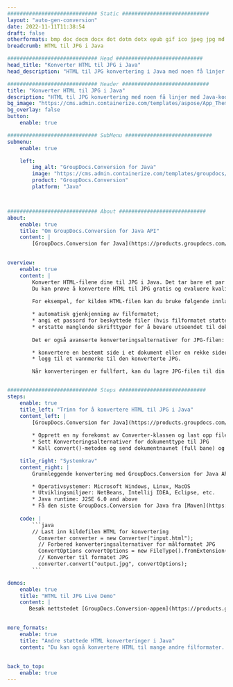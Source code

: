 ```yaml
---
############################# Static ############################
layout: "auto-gen-conversion"
date: 2022-11-11T11:38:54
draft: false
otherformats: bmp doc docm docx dot dotm dotx epub gif ico jpeg jpg md odt ott pdf png psd rtf tex tif tiff txt xps
breadcrumb: HTML til JPG i Java

############################# Head ############################
head_title: "Konverter HTML til JPG i Java"
head_description: "HTML til JPG konvertering i Java med noen få linjer med kode. Konverter over 160 filformater ved å bruke GroupDocs dokumentkonverterings-API for Java"

############################# Header ############################
title: "Konverter HTML til JPG i Java"
description: "HTML til JPG konvertering med noen få linjer med Java-kode"
bg_image: "https://cms.admin.containerize.com/templates/aspose/App_Themes/V3/images/bg/header1.png"
bg_overlay: false
button:
    enable: true

############################# SubMenu ############################
submenu:
    enable: true

    left:
        img_alt: "GroupDocs.Conversion for Java"
        image: "https://cms.admin.containerize.com/templates/groupdocs/images/product-logos/90x90-noborder/groupdocs-conversion-java.png"
        product: "GroupDocs.Conversion"
        platform: "Java"



############################# About ############################
about:
    enable: true
    title: "Om GroupDocs.Conversion for Java API"
    content: |
        [GroupDocs.Conversion for Java](https://products.groupdocs.com/conversion/java/) er et avansert filformatkonverterings-API for konvertering mellom populære bilde- og dokumentformater som Microsoft Office, OpenDocument, PDF, HTML, e-post, CAD. og mye mer med bare noen få linjer med kode. Den opprinnelige API-en oppdager automatisk formatene til originaldokumentene og tilbyr mange alternativer for å tilpasse de konverterte dokumentene. Sammen med funksjonen til å trekke ut informasjon fra et dokument, støtter den også bufring av konverteringsresultatene til den lokale disken som standard. Imidlertid kan enhver type hurtigbufferlagring støttes ved å implementere de riktige grensesnittene - Amazon S3, Dropbox, Google Drive, Windows Azure, Reddis eller andre.
    

overview:
    enable: true
    content: |
        Konverter HTML-filene dine til JPG i Java. Det tar bare et par linjer med Java-kode på hvilken som helst plattform du ønsker, for eksempel Windows, Linux, macOS.
        Du kan prøve å konvertere HTML til JPG gratis og evaluere kvaliteten på konverteringsresultatene. Sammen med enkle filkonverteringsskript kan du prøve mer sofistikerte alternativer for å laste inn HTML-kildefilen og lagre JPG-utdata. 
        
        For eksempel, for kilden HTML-filen kan du bruke følgende innlastingsalternativer:

        * automatisk gjenkjenning av filformatet;
        * angi et passord for beskyttede filer (hvis filformatet støtter det);
        * erstatte manglende skrifttyper for å bevare utseendet til dokumentet.
        
        Det er også avanserte konverteringsalternativer for JPG-filen:

        * konvertere en bestemt side i et dokument eller en rekke sider;
        * legg til et vannmerke til den konverterte JPG.

        Når konverteringen er fullført, kan du lagre JPG-filen til din lokale filbane eller til tredjepartslagring som FTP, Amazon S3, Google Drive, Dropbox osv. Vær oppmerksom på - for å konvertere HTML til JPG, trenger du ikke å installere tilleggsprogramvare, som MS Office, Open Office, Adobe Acrobat Reader osv.


############################# Steps ############################
steps:
    enable: true
    title_left: "Trinn for å konvertere HTML til JPG i Java"
    content_left: |
        [GroupDocs.Conversion for Java](https://products.groupdocs.com/conversion/java/) lar utviklere enkelt konvertere HTML fil til JPG med noen få linjer med kode.
        
        * Opprett en ny forekomst av Converter-klassen og last opp filen HTML med hele banen
        * Sett Konverteringsalternativer for dokumenttype til JPG
        * Kall convert()-metoden og send dokumentnavnet (full bane) og formatet (JPG) som en parameter

    title_right: "Systemkrav"
    content_right: |
        Grunnleggende konvertering med GroupDocs.Conversion for Java API kan gjøres med bare noen få linjer med kode. APIene våre støttes på alle større plattformer og operativsystemer. Før du utfører koden nedenfor, sørg for at du har følgende forutsetninger installert på systemet ditt.

        * Operativsystemer: Microsoft Windows, Linux, MacOS
        * Utviklingsmiljøer: NetBeans, Intellij IDEA, Eclipse, etc.
        * Java runtime: J2SE 6.0 and above
        * Få den siste GroupDocs.Conversion for Java fra [Maven](https://repository.groupdocs.com/webapp/#/artifacts/browse/tree/General/repo/com/groupdocs/groupdocs-conversion)
         
    code: |
        ```java    
        // Last inn kildefilen HTML for konvertering
          Converter converter = new Converter("input.html");
          // Forbered konverteringsalternativer for målformatet JPG
          ConvertOptions convertOptions = new FileType().fromExtension("jpg").getConvertOptions();
          // Konverter til formatet JPG
          converter.convert("output.jpg", convertOptions);
        ```

demos:
    enable: true
    title: "HTML til JPG Live Demo"
    content: |
       Besøk nettstedet [GroupDocs.Conversion-appen](https://products.groupdocs.app/conversion/family) og prøv konverteringen fra HTML til JPG nå. Den gratis demoen har følgende fordeler
          

more_formats:
    enable: true
    title: "Andre støttede HTML konverteringer i Java"
    content: "Du kan også konvertere HTML til mange andre filformater. Vennligst se listen nedenfor."
       
       
back_to_top:
    enable: true
---
```

